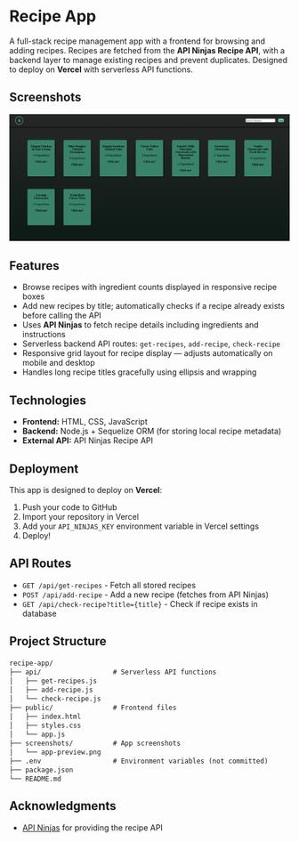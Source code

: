 # Recipe App

A full-stack recipe management app with a frontend for browsing and adding recipes. Recipes are fetched from the **API Ninjas Recipe API**, with a backend layer to manage existing recipes and prevent duplicates. Designed to deploy on **Vercel** with serverless API functions.

## Screenshots

![Recipe App Screenshot](./screenshots/screenshot.png)

## Features

- Browse recipes with ingredient counts displayed in responsive recipe boxes
- Add new recipes by title; automatically checks if a recipe already exists before calling the API
- Uses **API Ninjas** to fetch recipe details including ingredients and instructions
- Serverless backend API routes: `get-recipes`, `add-recipe`, `check-recipe`
- Responsive grid layout for recipe display — adjusts automatically on mobile and desktop
- Handles long recipe titles gracefully using ellipsis and wrapping

## Technologies

- **Frontend:** HTML, CSS, JavaScript
- **Backend:** Node.js + Sequelize ORM (for storing local recipe metadata)
- **External API:** API Ninjas Recipe API


## Deployment

This app is designed to deploy on **Vercel**:

1. Push your code to GitHub
2. Import your repository in Vercel
3. Add your `API_NINJAS_KEY` environment variable in Vercel settings
4. Deploy!



## API Routes

- `GET /api/get-recipes` - Fetch all stored recipes
- `POST /api/add-recipe` - Add a new recipe (fetches from API Ninjas)
- `GET /api/check-recipe?title={title}` - Check if recipe exists in database

## Project Structure

```
recipe-app/
├── api/                  # Serverless API functions
│   ├── get-recipes.js
│   ├── add-recipe.js
│   └── check-recipe.js
├── public/               # Frontend files
│   ├── index.html
│   ├── styles.css
│   └── app.js
├── screenshots/          # App screenshots
│   └── app-preview.png
├── .env                  # Environment variables (not committed)
├── package.json
└── README.md
```


## Acknowledgments

- [API Ninjas](https://api-ninjas.com/) for providing the recipe API
